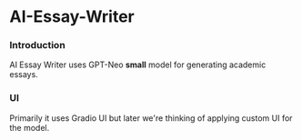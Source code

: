 # AI-Essay-Writer

### Introduction
AI Essay Writer uses GPT-Neo **small** model for generating academic essays. 

### UI
Primarily it uses Gradio UI but later we're thinking of applying custom UI for the model. 
